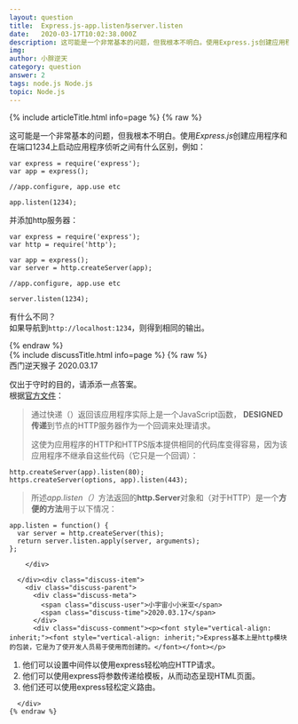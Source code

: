 ```yaml
---
layout: question
title:  Express.js-app.listen与server.listen
date:   2020-03-17T10:02:38.000Z
description: 这可能是一个非常基本的问题，但我根本不明白。使用Express.js创建应用程序和在端口1234上启动应用程序侦听之间有什么区别，例如：var exp...
img: 
author: 小胖逆天
category: question
answer: 2
tags: node.js Node.js
topic: Node.js
---
```

<div class="article-root">
  <div class="article">
    {% include articleTitle.html info=page %}
    {% raw %}
    <div class="article-content"><p><font style="vertical-align: inherit;"><font style="vertical-align: inherit;">这可能是一个非常基本的问题，但我根本不明白。</font><font style="vertical-align: inherit;">使用</font></font><em><font style="vertical-align: inherit;"><font style="vertical-align: inherit;">Express.js</font></font></em><font style="vertical-align: inherit;"><font style="vertical-align: inherit;">创建应用程序</font><font style="vertical-align: inherit;">和在端口1234上启动应用程序侦听</font><font style="vertical-align: inherit;">之间有什么区别</font><font style="vertical-align: inherit;">，例如：</font></font></p>

<pre><code>var express = require('express');<font></font>
var app = express();<font></font>
<font></font>
//app.configure, app.use etc<font></font>
<font></font>
app.listen(1234);<font></font>
</code></pre>

<p><font style="vertical-align: inherit;"><font style="vertical-align: inherit;">并添加http服务器：</font></font></p>

<pre><code>var express = require('express');<font></font>
var http = require('http');<font></font>
<font></font>
var app = express();<font></font>
var server = http.createServer(app);<font></font>
<font></font>
//app.configure, app.use etc<font></font>
<font></font>
server.listen(1234);<font></font>
</code></pre>

<p><font style="vertical-align: inherit;"><font style="vertical-align: inherit;">有什么不同？</font></font><br><font style="vertical-align: inherit;"><font style="vertical-align: inherit;">
如果导航到</font></font><code>http://localhost:1234</code><font style="vertical-align: inherit;"><font style="vertical-align: inherit;">，则得到相同的输出。</font></font></p></div>
    {% endraw %}
  </div>

  <div class="discuss-wrapper">
    {% include discussTitle.html info=page %}
    {% raw %}
    <div class="discuss-item">
        <div class="discuss-parent">
          <div class="discuss-meta">
            <span class="discuss-user">西门逆天猴子</span>
            <span class="discuss-time">2020.03.17</span>
          </div>
          <div class="discuss-comment"><p><font style="vertical-align: inherit;"><font style="vertical-align: inherit;">仅出于守时的目的，请添添一点答案。</font></font><br><font style="vertical-align: inherit;"><font style="vertical-align: inherit;">
根据</font></font><a href="https://expressjs.com/en/api.html#app.listen" rel="noreferrer"><font style="vertical-align: inherit;"><font style="vertical-align: inherit;">官方文件</font></font></a><font style="vertical-align: inherit;"><font style="vertical-align: inherit;">：</font></font></p>

<blockquote>
  <p><font style="vertical-align: inherit;"><font style="vertical-align: inherit;">通过快递（）返回该应用程序实际上是一个JavaScript函数， 
   </font></font><strong><font style="vertical-align: inherit;"><font style="vertical-align: inherit;">DESIGNED传递</font></font></strong><font style="vertical-align: inherit;"><font style="vertical-align: inherit;">到节点的HTTP服务器作为一个回调来处理请求。</font></font></p>
  
  <p><font style="vertical-align: inherit;"><font style="vertical-align: inherit;">这使为应用程序的HTTP和HTTPS版本提供相同的代码库变得容易，因为该应用程序不继承自这些代码（它只是一个回调）：</font></font></p>
</blockquote>

<pre><code>http.createServer(app).listen(80);<font></font>
https.createServer(options, app).listen(443);<font></font>
</code></pre>

<blockquote>
  <p><font style="vertical-align: inherit;"><font style="vertical-align: inherit;">所述</font></font><em><font style="vertical-align: inherit;"><font style="vertical-align: inherit;">app.listen（）</font></font></em><font style="vertical-align: inherit;"><font style="vertical-align: inherit;">方法返回的</font></font><strong><font style="vertical-align: inherit;"><font style="vertical-align: inherit;">http.Server</font></font></strong><font style="vertical-align: inherit;"><font style="vertical-align: inherit;">对象和（对于HTTP）是一个</font></font><strong><font style="vertical-align: inherit;"><font style="vertical-align: inherit;">方便的方法</font></font></strong><font style="vertical-align: inherit;"><font style="vertical-align: inherit;">用于以下情况：</font></font></p>
</blockquote>

<pre><code>app.listen = function() {<font></font>
  var server = http.createServer(this);<font></font>
  return server.listen.apply(server, arguments);<font></font>
};<font></font>
</code></pre></div>
        </div>
        
      </div><div class="discuss-item">
        <div class="discuss-parent">
          <div class="discuss-meta">
            <span class="discuss-user">小宇宙小小米亚</span>
            <span class="discuss-time">2020.03.17</span>
          </div>
          <div class="discuss-comment"><p><font style="vertical-align: inherit;"><font style="vertical-align: inherit;">Express基本上是http模块的包装，它是为了使开发人员易于使用而创建的。</font></font></p>

<ol>
<li><font style="vertical-align: inherit;"><font style="vertical-align: inherit;">他们可以设置中间件以使用express轻松响应HTTP请求。</font></font></li>
<li><font style="vertical-align: inherit;"><font style="vertical-align: inherit;">他们可以使用express将参数传递给模板，从而动态呈现HTML页面。</font></font></li>
<li><font style="vertical-align: inherit;"><font style="vertical-align: inherit;">他们还可以使用express轻松定义路由。</font></font></li>
</ol></div>
        </div>
        
      </div>
    {% endraw %}
  </div>
<div>
